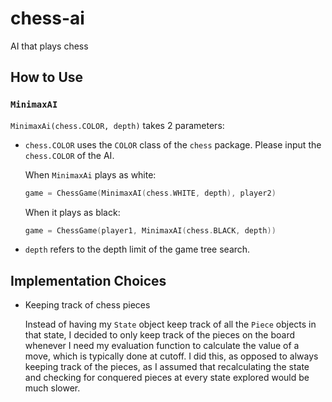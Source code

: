 # chess-ai
AI that plays chess

## How to Use

### `MinimaxAI`

`MinimaxAi(chess.COLOR, depth)` takes 2 parameters:
* `chess.COLOR` uses the `COLOR` class of the `chess` package. Please input the `chess.COLOR` of the AI.

    When `MinimaxAi` plays as white:
    ```C
    game = ChessGame(MinimaxAI(chess.WHITE, depth), player2)
    ```

    When it plays as black:
    ```C
    game = ChessGame(player1, MinimaxAI(chess.BLACK, depth))
    ```

* `depth` refers to the depth limit of the game tree search.

## Implementation Choices

* Keeping track of chess pieces

    Instead of having my `State` object keep track of all the `Piece` objects in that state, I decided to only keep track of the pieces on the board whenever I need my evaluation function to calculate the value of a move, which is typically done at cutoff. I did this, as opposed to always keeping track of the pieces, as I assumed that recalculating the state and checking for conquered pieces at every state explored would be much slower.